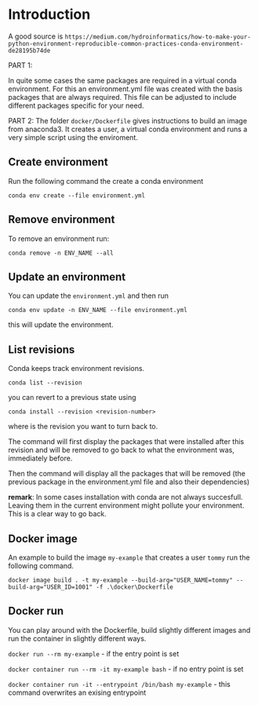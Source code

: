 # Introduction

A good source is `https://medium.com/hydroinformatics/how-to-make-your-python-environment-reproducible-common-practices-conda-environment-de28195b74de`

PART 1:

In quite some cases the same packages are required in a virtual conda environment. For this an environment.yml file was created with the basis packages that are always required. This file can be adjusted to include different packages specific for your need.

PART 2:
The folder `docker/Dockerfile` gives instructions to build an image from anaconda3. It creates a user, a virtual conda environment and runs a very simple script using the enviroment. 

## Create environment

Run the following command the create a conda environment

`conda env create --file environment.yml`

## Remove environment

To remove an environment run:

`conda remove -n ENV_NAME --all`

## Update an environment

You can update the `environment.yml` and then run

`conda env update -n ENV_NAME --file environment.yml`

this will update the environment.

## List revisions

Conda keeps track environment revisions.

`conda list --revision`

you can revert to a previous state using 

`conda install --revision <revision-number>`

where <revision-number> is the revision you want to turn back to.

The command will first display the packages that were installed after this revision and will be removed to go back to what the environment was, immediately before.

Then the command will display all the packages that will be removed (the previous package in the environment.yml file and also their dependencies)

**remark**:
In some cases installation with conda are not always succesfull. Leaving them in the current environment might pollute your environment. This is a clear way to go back.

## Docker image

An example to build the image `my-example` that creates a user `tommy` run the following command.

`docker image build . -t my-example --build-arg="USER_NAME=tommy" --build-arg="USER_ID=1001" -f .\docker\Dockerfile`

## Docker run

You can play around with the Dockerfile, build slightly different images and run the container in slightly different ways. 

`docker run --rm my-example` - if the entry point is set

`docker container run --rm -it my-example bash` - if no entry point is set

`docker container run -it --entrypoint /bin/bash my-example`  - this command overwrites an exising entrypoint
